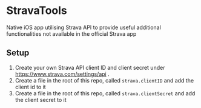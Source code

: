 # StravaTools
Native iOS app utilising Strava API to provide useful additional functionalities not available in the official Strava app

## Setup

1. Create your own Strava API client ID and client secret under https://www.strava.com/settings/api .
1. Create a file in the root of this repo, called `strava.clientID` and add the client id to it
1. Create a file in the root of this repo, called `strava.clientSecret` and add the client secret to it
